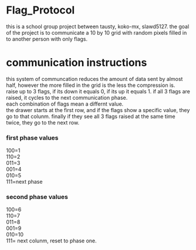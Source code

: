 # Flag_Protocol
this is a school group project between tausty, koko-mx, slawd5127. 
the goal of the project is to communicate a 10 by 10 grid with random pixels filled in to another person with only flags. 
# communication instructions 
this system of communcation reduces the amount of data sent by almost half, however the more filled in the grid is the less the compression is.   
raise up to 3 flags, if its down it equals 0, if its up it equals 1. if all 3 flags are raised, it cycles to the next communication phase.     
each combination of flags mean a differnt value.    
the drawer starts at the first row, and if the flags show a specific value, they go to that colunm. finally if they see all 3 flags raised at the same time twice, they go to the next row. 
   
### first phase values   
100=1  
110=2  
011=3  
001=4  
010=5   
111=next phase  

### second phase values
100=6  
110=7  
011=8  
001=9  
010=10  
111= next colunm, reset to phase one. 
